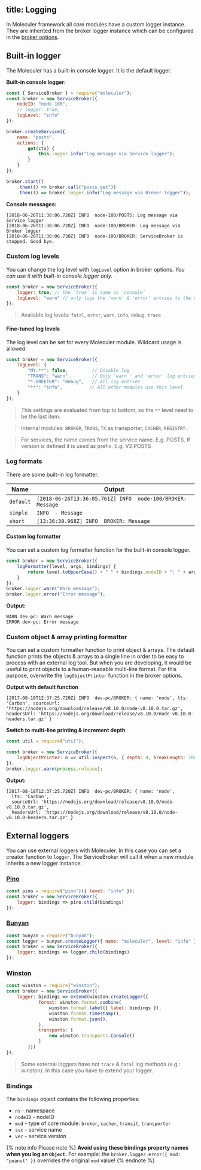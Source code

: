 title: Logging
---
In Moleculer framework all core modules have a custom logger instance. They are inherited from the broker logger instance which can be configured in the [broker options](broker.html#Broker-options).

## Built-in logger
The Moleculer has a built-in console logger. It is the default logger.

**Built-in console logger:**
```js
const { ServiceBroker } = require("moleculer");
const broker = new ServiceBroker({
    nodeID: "node-100",
    // logger: true,
    logLevel: "info"
});

broker.createService({
    name: "posts",
    actions: {
        get(ctx) {
            this.logger.info("Log message via Service logger");
        }
    }
});

broker.start()
    .then(() => broker.call("posts.get"))
    .then(() => broker.logger.info("Log message via Broker logger"));
```

**Console messages:**
```
[2018-06-26T11:38:06.728Z] INFO  node-100/POSTS: Log message via Service logger
[2018-06-26T11:38:06.728Z] INFO  node-100/BROKER: Log message via Broker logger
[2018-06-26T11:38:06.730Z] INFO  node-100/BROKER: ServiceBroker is stopped. Good bye.
```

### Custom log levels
You can change the log level with `logLevel` option in broker options. _You can use it with built-in console logger only._

```js
const broker = new ServiceBroker({
    logger: true, // the `true` is same as `console`
    logLevel: "warn" // only logs the 'warn' & 'error' entries to the console
});
```

> Available log levels: `fatal`, `error`, `warn`, `info`, `debug`, `trace`

#### Fine-tuned log levels
The log level can be set for every Moleculer module. Wildcard usage is allowed.
```js
const broker = new ServiceBroker({
    logLevel: {
        "MY.**": false,         // Disable log
        "TRANS": "warn",        // Only 'warn ' and 'error' log entries
        "*.GREETER": "debug",   // All log entries
        "**": "info",          // All other modules use this level
    }
});
```

>This settings are evaluated from top to bottom, so the `**` level need to be the last item.

>Internal modules: `BROKER`, `TRANS`, `TX` as transporter, `CACHER`, `REGISTRY`.

>For services, the name comes from the service name. E.g. POSTS. If version is defined it is used as prefix. E.g. V2.POSTS

### Log formats
There are some built-in log formatter.

| Name | Output |
|----------|-----------|
| `default` | `[2018-06-26T13:36:05.761Z] INFO  node-100/BROKER: Message` |
| `simple`  | `INFO  - Message` |
| `short`   | `[13:36:30.968Z] INFO  BROKER: Message` |

#### Custom log formatter
You can set a custom log formatter function for the built-in console logger.

```js
const broker = new ServiceBroker({ 
    logFormatter(level, args, bindings) {
        return level.toUpperCase() + " " + bindings.nodeID + ": " + args.join(" ");
    }
});
broker.logger.warn("Warn message");
broker.logger.error("Error message");
```
**Output:**
```
WARN dev-pc: Warn message
ERROR dev-pc: Error message
```

### Custom object & array printing formatter
You can set a custom formatter function to print object & arrays. The default function prints the objects & arrays to a single line in order to be easy to process with an external log tool. But when you are developing, it would be useful to print objects to a human-readable multi-line format. For this purpose, overwrite the `logObjectPrinter` function in the broker options.

**Output with default function**
```
[2017-08-18T12:37:25.720Z] INFO  dev-pc/BROKER: { name: 'node', lts: 'Carbon', sourceUrl: 'https://nodejs.org/download/release/v8.10.0/node-v8.10.0.tar.gz', headersUrl: 'https://nodejs.org/download/release/v8.10.0/node-v8.10.0-headers.tar.gz' }
```

**Switch to multi-line printing & increment depth**
```js
const util = require("util");

const broker = new ServiceBroker({  
    logObjectPrinter: o => util.inspect(o, { depth: 4, breakLength: 100 })
});
broker.logger.warn(process.release);
```
**Output:**
```
[2017-08-18T12:37:25.720Z] INFO  dev-pc/BROKER: { name: 'node',
  lts: 'Carbon',
  sourceUrl: 'https://nodejs.org/download/release/v8.10.0/node-v8.10.0.tar.gz',
  headersUrl: 'https://nodejs.org/download/release/v8.10.0/node-v8.10.0-headers.tar.gz' }
```

## External loggers
You can use external loggers with Moleculer. In this case you can set a creator function to `logger`. The ServiceBroker will call it when a new module inherits a new logger instance.

### **[Pino](http://getpino.io/)**
```js
const pino = require("pino")({ level: "info" });
const broker = new ServiceBroker({ 
    logger: bindings => pino.child(bindings)
});
```

### **[Bunyan](https://github.com/trentm/node-bunyan)**
```js
const bunyan = require("bunyan");
const logger = bunyan.createLogger({ name: "moleculer", level: "info" });
const broker = new ServiceBroker({ 
    logger: bindings => logger.child(bindings)
});
```

### **[Winston](https://github.com/winstonjs/winston)**
```js
const winston = require("winston");
const broker = new ServiceBroker({ 
    logger: bindings => extend(winston.createLogger({
			format: winston.format.combine(
				winston.format.label({ label: bindings }),
				winston.format.timestamp(),
				winston.format.json(),
			),
			transports: [
				new winston.transports.Console()
			]
		}))
});
```
> Some external loggers have not `trace` & `fatal` log methods (e.g.: winston). In this case you have to extend your logger.

### Bindings
The `bindings` object contains the following properties:
- `ns` - namespace
- `nodeID` - nodeID
- `mod` - type of core module: `broker`, `cacher`, `transit`, `transporter`
- `svc` - service name
- `ver` - service version

{% note info Please note %}
**Avoid using these bindings property names when you log an `Object`.**
For example: the `broker.logger.error({ mod: "peanut" })` overrides the original `mod` value!
{% endnote %}

